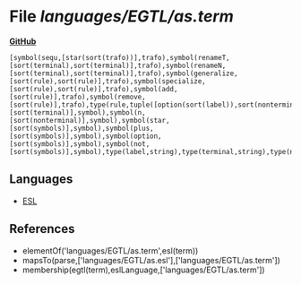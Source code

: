 # File _languages/EGTL/as.term_
**[GitHub](https://github.com/softlang/yas/blob/master/languages/EGTL/as.term)**
```
[symbol(sequ,[star(sort(trafo))],trafo),symbol(renameT,[sort(terminal),sort(terminal)],trafo),symbol(renameN,[sort(terminal),sort(terminal)],trafo),symbol(generalize,[sort(rule),sort(rule)],trafo),symbol(specialize,[sort(rule),sort(rule)],trafo),symbol(add,[sort(rule)],trafo),symbol(remove,[sort(rule)],trafo),type(rule,tuple([option(sort(label)),sort(nonterminal),sort(symbols)])),type(symbols,star(sort(symbol))),symbol(t,[sort(terminal)],symbol),symbol(n,[sort(nonterminal)],symbol),symbol(star,[sort(symbols)],symbol),symbol(plus,[sort(symbols)],symbol),symbol(option,[sort(symbols)],symbol),symbol(not,[sort(symbols)],symbol),type(label,string),type(terminal,string),type(nonterminal,string)].
```

## Languages
* [ESL](../languages/ESL.md)

## References
* elementOf('languages/EGTL/as.term',esl(term))
* mapsTo(parse,['languages/EGTL/as.esl'],['languages/EGTL/as.term'])
* membership(egtl(term),eslLanguage,['languages/EGTL/as.term'])
